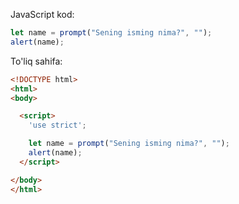 JavaScript kod:

```js demo run
let name = prompt("Sening isming nima?", "");
alert(name);
```

To'liq sahifa:

```html
<!DOCTYPE html>
<html>
<body>

  <script>
    'use strict';

    let name = prompt("Sening isming nima?", "");
    alert(name);
  </script>

</body>
</html>
```
